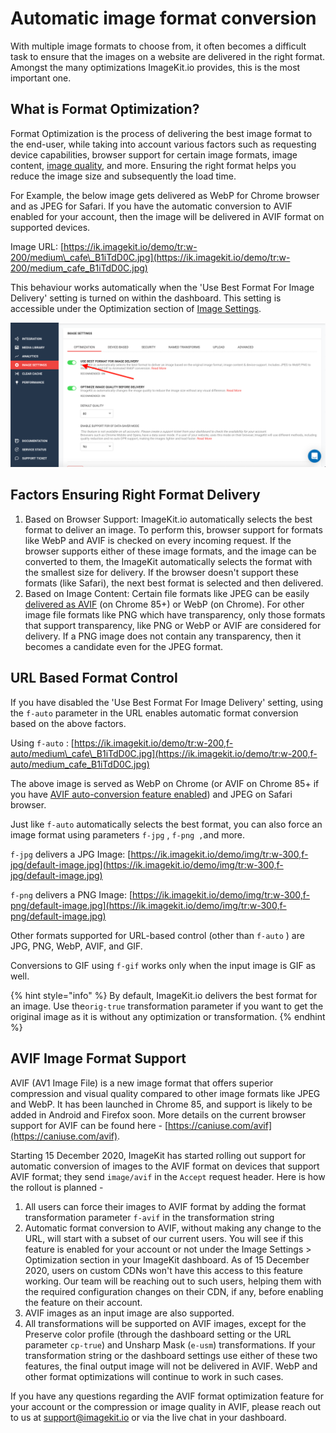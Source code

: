# Automatic image format conversion

With multiple image formats to choose from, it often becomes a difficult task to ensure that the images on a website are delivered in the right format. Amongst the many optimizations ImageKit.io provides, this is the most important one.

## What is Format Optimization?

Format Optimization is the process of delivering the best image format to the end-user, while taking into account various factors such as requesting device capabilities, browser support for certain image formats, image content, [image quality](quality-optimization.md), and more. Ensuring the right format helps you reduce the image size and subsequently the load time.

For Example, the below image gets delivered as WebP for Chrome browser and as JPEG for Safari. If you have the automatic conversion to AVIF enabled for your account, then the image will be delivered in AVIF format on supported devices.

Image URL: [https://ik.imagekit.io/demo/tr:w-200/medium\_cafe\_B1iTdD0C.jpg](https://ik.imagekit.io/demo/tr:w-200/medium_cafe_B1iTdD0C.jpg)

This behaviour works automatically when the 'Use Best Format For Image Delivery' setting is turned on within the dashboard. This setting is accessible under the Optimization section of [Image Settings](https://imagekit.io/dashboard?redirectTo=settings#settings).

![](../../.gitbook/assets/best-image-format-settings.png)

## Factors Ensuring Right Format Delivery

1. Based on Browser Support: ImageKit.io automatically selects the best format to deliver an image. To perform this, browser support for formats like WebP and AVIF is checked on every incoming request. If the browser supports either of these image formats, and the image can be converted to them, the ImageKit automatically selects the format with the smallest size for delivery. If the browser doesn't support these formats \(like Safari\), the next best format is selected and then delivered.
2. Based on Image Content: Certain file formats like JPEG can be easily [delivered as AVIF]() \(on Chrome 85+\) or WebP \(on Chrome\). For other image file formats like PNG which have transparency, only those formats that support transparency, like PNG or WebP or AVIF are considered for delivery. If a PNG image does not contain any transparency, then it becomes a candidate even for the JPEG format.

## URL Based Format Control

If you have disabled the 'Use Best Format For Image Delivery' setting, using the `f-auto` parameter in the URL enables automatic format conversion based on the above factors.

Using `f-auto` : [https://ik.imagekit.io/demo/tr:w-200,f-auto/medium\_cafe\_B1iTdD0C.jpg](https://ik.imagekit.io/demo/tr:w-200,f-auto/medium_cafe_B1iTdD0C.jpg)

The above image is served as WebP on Chrome \(or AVIF on Chrome 85+ if you have [AVIF auto-conversion feature enabled]()\) and JPEG on Safari browser.

Just like `f-auto` automatically selects the best format, you can also force an image format using parameters `f-jpg` , `f-png ,`and more.

`f-jpg` delivers a JPG Image: [https://ik.imagekit.io/demo/img/tr:w-300,f-jpg/default-image.jpg](https://ik.imagekit.io/demo/img/tr:w-300,f-jpg/default-image.jpg)

`f-png` delivers a PNG Image: [https://ik.imagekit.io/demo/img/tr:w-300,f-png/default-image.jpg](https://ik.imagekit.io/demo/img/tr:w-300,f-png/default-image.jpg)

Other formats supported for URL-based control \(other than `f-auto` \) are JPG, PNG, WebP, AVIF, and GIF.

Conversions to GIF using `f-gif` works only when the input image is GIF as well.

{% hint style="info" %}
By default, ImageKit.io delivers the best format for an image. Use the`orig-true` transformation parameter if you want to get the original image as it is without any optimization or transformation.
{% endhint %}

## AVIF Image Format Support

AVIF \(AV1 Image File\) is a new image format that offers superior compression and visual quality compared to other image formats like JPEG and WebP. It has been launched in Chrome 85, and support is likely to be added in Android and Firefox soon. More details on the current browser support for AVIF can be found here - [https://caniuse.com/avif](https://caniuse.com/avif).

Starting 15 December 2020, ImageKit has started rolling out support for automatic conversion of images to the AVIF format on devices that support AVIF format; they send `image/avif` in the `Accept` request header. Here is how the rollout is planned -

1. All users can force their images to AVIF format by adding the format transformation parameter `f-avif` in the transformation string
2. Automatic format conversion to AVIF, without making any change to the URL, will start with a subset of our current users. You will see if this feature is enabled for your account or not under the Image Settings &gt; Optimization section in your ImageKit dashboard. As of 15 December 2020, users on custom CDNs won't have this access to this feature working. Our team will be reaching out to such users, helping them with the required configuration changes on their CDN, if any, before enabling the feature on their account.
3. AVIF images as an input image are also supported.
4. All transformations will be supported on AVIF images, except for the Preserve color profile \(through the dashboard setting or the URL parameter `cp-true`\) and Unsharp Mask \(`e-usm`\) transformations. If your transformation string or the dashboard settings use either of these two features, the final output image will not be delivered in AVIF. WebP and other format optimizations will continue to work in such cases.

If you have any questions regarding the AVIF format optimization feature for your account or the compression or image quality in AVIF, please reach out to us at support@imagekit.io or via the live chat in your dashboard.

